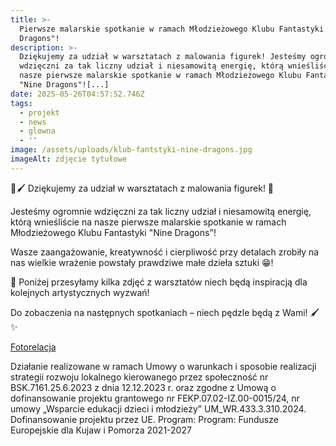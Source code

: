 ```yaml
---
title: >-
  Pierwsze malarskie spotkanie w ramach Młodzieżowego Klubu Fantastyki "Nine
  Dragons"!
description: >-
  Dziękujemy za udział w warsztatach z malowania figurek! Jesteśmy ogromnie
  wdzięczni za tak liczny udział i niesamowitą energię, którą wnieśliście na
  nasze pierwsze malarskie spotkanie w ramach Młodzieżowego Klubu Fantastyki
  "Nine Dragons"![...]
date: 2025-05-26T04:57:52.746Z
tags:
  - projekt
  - news
  - glowna
  - ''
image: /assets/uploads/klub-fantstyki-nine-dragons.jpg
imageAlt: zdjęcie tytułowe
---
```

🎨🖌️ Dziękujemy za udział w warsztatach z malowania figurek! 🐉

Jesteśmy ogromnie wdzięczni za tak liczny udział i niesamowitą energię, którą wnieśliście na nasze pierwsze malarskie spotkanie w ramach Młodzieżowego Klubu Fantastyki "Nine Dragons"!

Wasze zaangażowanie, kreatywność i cierpliwość przy detalach zrobiły na nas wielkie wrażenie powstały prawdziwe małe dzieła sztuki 😁!

📸 Poniżej przesyłamy kilka zdjęć z warsztatów niech będą inspiracją dla kolejnych artystycznych wyzwań!

Do zobaczenia na następnych spotkaniach – niech pędzle będą z Wami! 🖌️✨

[Fotorelacja](https://www.facebook.com/permalink.php?story_fbid=pfbid02TJ2nne9RAC7tjLSJkXscN8pSnw6M8YU1qaBu6KUD4YUY59yz3WU5Q61icBTppYfJl&id=61561108863537)



Działanie realizowane w ramach Umowy o warunkach i sposobie realizacji strategii rozwoju lokalnego kierowanego przez społeczność nr BSK.7161.25.6.2023 z dnia 12.12.2023 r. oraz zgodne z Umową o dofinansowanie projektu grantowego nr FEKP.07.02-IZ.00-0015/24, nr umowy „Wsparcie edukacji dzieci i młodzieży” UM_WR.433.3.310.2024. Dofinansowanie projektu przez UE. Program: Program: Fundusze Europejskie dla Kujaw i Pomorza 2021-2027
